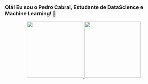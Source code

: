 ### Olá! Eu sou o Pedro Cabral, Estudante de DataScience e Machine Learning! 👋 
<div align="center">
  <a href="https://github.com/pedrrocabral">
  <img height="180em" src="https://github-readme-stats.vercel.app/api?username=pedrrocabral&show_icons=true&theme=dracula&include_all_commits=true&count_private=true"/>
  <img height="180em" src="https://github-readme-stats.vercel.app/api/top-langs/?username=pedrrocabral&layout=compact&langs_count=7&theme=dracula"/>
